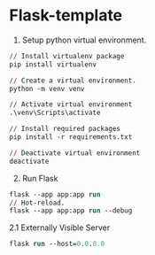 # Flask-template

1. Setup python virtual environment.
```ps
// Install virtualenv package
pip install virtualenv

// Create a virtual environment.
python -m venv venv

// Activate virtual environment
.\venv\Scripts\activate

// Install required packages
pip install -r requirements.txt

// Deactivate virtual environment
deactivate
```

2. Run Flask
```ps
flask --app app:app run
// Hot-reload.
flask --app app:app run --debug
```
2.1 Externally Visible Server
```ps
flask run --host=0.0.0.0
```